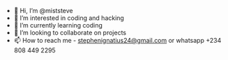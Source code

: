 - 👋 Hi, I’m @miststeve
- 👀 I’m interested in coding and hacking
- 🌱 I’m currently learning coding
- 💞️ I’m looking to collaborate on projects
- 📫 How to reach me - stephenignatius24@gmail.com or whatsapp +234 808 449 2295

<!---
miststeve/miststeve is a ✨ special ✨ repository because its `README.md` (this file) appears on your GitHub profile.
You can click the Preview link to take a look at your changes.
--->
